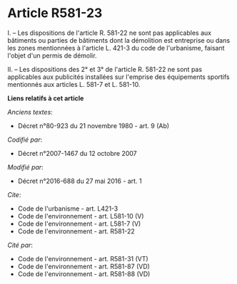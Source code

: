 # Article R581-23

I. – Les dispositions de l'article R. 581-22 ne sont pas applicables aux bâtiments ou parties de bâtiments dont la démolition
est entreprise ou dans les zones mentionnées à l'article L. 421-3 du code de l'urbanisme, faisant l'objet d'un permis de
démolir.

II. – Les dispositions des 2° et 3° de l'article R. 581-22 ne sont pas applicables aux publicités installées sur l'emprise
des équipements sportifs mentionnés aux articles L. 581-7 et L. 581-10.

**Liens relatifs à cet article**

_Anciens textes_:

  - Décret n°80-923 du 21 novembre 1980 - art. 9 (Ab)

_Codifié par_:

  - Décret n°2007-1467 du 12 octobre 2007

_Modifié par_:

  - Décret n°2016-688 du 27 mai 2016 - art. 1

_Cite_:

  - Code de l'urbanisme - art. L421-3
  - Code de l'environnement - art. L581-10 (V)
  - Code de l'environnement - art. L581-7 (V)
  - Code de l'environnement - art. R581-22

_Cité par_:

  - Code de l'environnement - art. R581-31 (VT)
  - Code de l'environnement - art. R581-87 (VD)
  - Code de l'environnement - art. R581-88 (VD)
